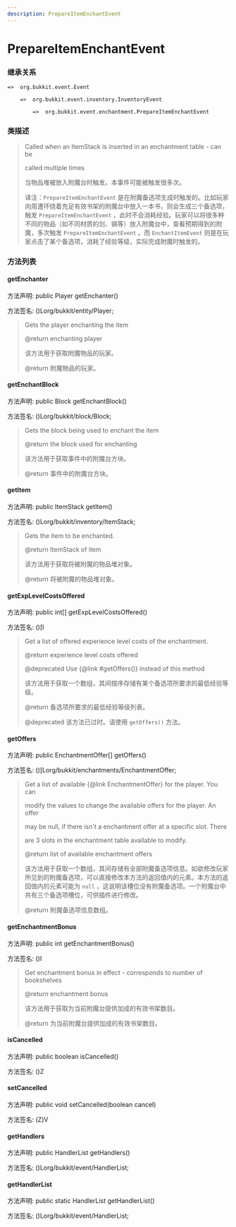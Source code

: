 ```yaml
---
description: PrepareItemEnchantEvent
---
```


# PrepareItemEnchantEvent

### 继承关系

    =>  org.bukkit.event.Event

        =>  org.bukkit.event.inventory.InventoryEvent

            =>  org.bukkit.event.enchantment.PrepareItemEnchantEvent

### 类描述

> Called when an ItemStack is inserted in an enchantment table - can be
>
> called multiple times
>
> 当物品堆被放入附魔台时触发。本事件可能被触发很多次。
>
> 译注：`PrepareItemEnchantEvent` 是在附魔备选项生成时触发的。比如玩家向周遭环绕着充足有效书架的附魔台中放入一本书，则会生成三个备选项，触发 `PrepareItemEnchantEvent` ，此时不会消耗经验。玩家可以将很多种不同的物品（如不同材质的剑、镐等）放入附魔台中，查看预期得到的附魔，多次触发 `PrepareItemEnchantEvent` 。而 `EnchantItemEvent` 则是在玩家点击了某个备选项，消耗了经验等级，实际完成附魔时触发的。

### 方法列表

#### getEnchanter

方法声明: public Player getEnchanter()

方法签名: ()Lorg/bukkit/entity/Player;

> Gets the player enchanting the item
>
> @return enchanting player
>
> 该方法用于获取附魔物品的玩家。
>
> @return 附魔物品的玩家。

#### getEnchantBlock

方法声明: public Block getEnchantBlock()

方法签名: ()Lorg/bukkit/block/Block;

> Gets the block being used to enchant the item
>
> @return the block used for enchanting
>
> 该方法用于获取事件中的附魔台方块。
>
> @return 事件中的附魔台方块。

#### getItem

方法声明: public ItemStack getItem()

方法签名: ()Lorg/bukkit/inventory/ItemStack;

> Gets the item to be enchanted.
>
> @return ItemStack of item
>
> 该方法用于获取将被附魔的物品堆对象。
>
> @return 将被附魔的物品堆对象。

#### getExpLevelCostsOffered

方法声明: public int[] getExpLevelCostsOffered()

方法签名: ()[I

> Get a list of offered experience level costs of the enchantment.
>
> @return experience level costs offered
>
> @deprecated Use {@link #getOffers()} instead of this method
>
> 该方法用于获取一个数组，其间按序存储有某个备选项所要求的最低经验等级。
>
> @return 备选项所要求的最低经验等级列表。
>
> @deprecated 该方法已过时。请使用 `getOffers()` 方法。

#### getOffers

方法声明: public EnchantmentOffer[] getOffers()

方法签名: ()[Lorg/bukkit/enchantments/EnchantmentOffer;

> Get a list of available {@link EnchantmentOffer} for the player. You can
>
> modify the values to change the available offers for the player. An offer
>
> may be null, if there isn't a enchantment offer at a specific slot. There
>
> are 3 slots in the enchantment table available to modify.
>
> @return list of available enchantment offers
>
> 该方法用于获取一个数组，其间存储有全部附魔备选项信息。如欲修改玩家所见到的附魔备选项，可以直接修改本方法的返回值内的元素。本方法的返回值内的元素可能为 `null` ，这说明该槽位没有附魔备选项。一个附魔台中共有三个备选项槽位，可供插件进行修改。
>
> @return 附魔备选项信息数组。

#### getEnchantmentBonus

方法声明: public int getEnchantmentBonus()

方法签名: ()I

> Get enchantment bonus in effect - corresponds to number of bookshelves
>
> @return enchantment bonus
>
> 该方法用于获取为当前附魔台提供加成的有效书架数目。
>
> @return 为当前附魔台提供加成的有效书架数目。

#### isCancelled

方法声明: public boolean isCancelled()

方法签名: ()Z

#### setCancelled

方法声明: public void setCancelled(boolean cancel)

方法签名: (Z)V

#### getHandlers

方法声明: public HandlerList getHandlers()

方法签名: ()Lorg/bukkit/event/HandlerList;

#### getHandlerList

方法声明: public static HandlerList getHandlerList()

方法签名: ()Lorg/bukkit/event/HandlerList;